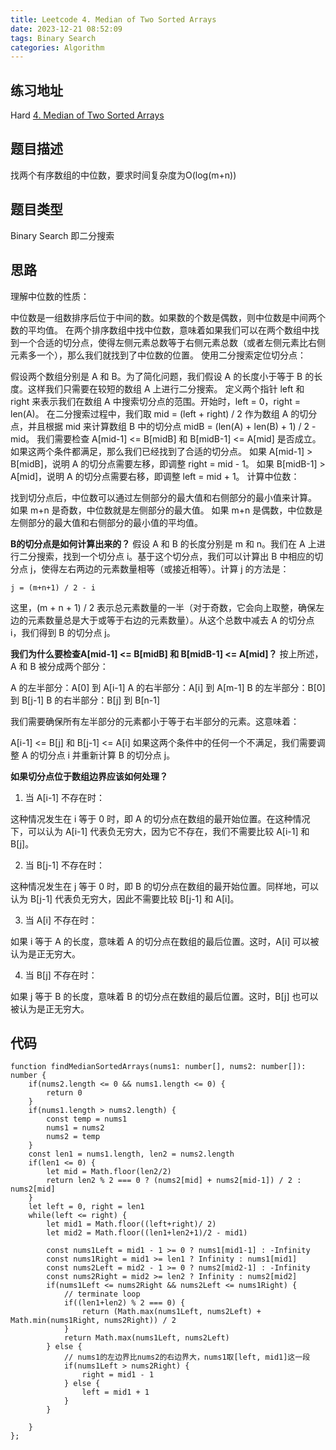 ```yaml
---
title: Leetcode 4. Median of Two Sorted Arrays
date: 2023-12-21 08:52:09
tags: Binary Search
categories: Algorithm
---
```

## 练习地址
Hard [4. Median of Two Sorted Arrays](https://leetcode.com/problems/median-of-two-sorted-arrays/description/)

## 题目描述
找两个有序数组的中位数，要求时间复杂度为O(log(m+n))
## 题目类型
Binary Search 即二分搜索

## 思路
理解中位数的性质：

中位数是一组数排序后位于中间的数。如果数的个数是偶数，则中位数是中间两个数的平均值。
在两个排序数组中找中位数，意味着如果我们可以在两个数组中找到一个合适的切分点，使得左侧元素总数等于右侧元素总数（或者左侧元素比右侧元素多一个），那么我们就找到了中位数的位置。
使用二分搜索定位切分点：

假设两个数组分别是 A 和 B。为了简化问题，我们假设 A 的长度小于等于 B 的长度。这样我们只需要在较短的数组 A 上进行二分搜索。
定义两个指针 left 和 right 来表示我们在数组 A 中搜索切分点的范围。开始时，left = 0，right = len(A)。
在二分搜索过程中，我们取 mid = (left + right) / 2 作为数组 A 的切分点，并且根据 mid 来计算数组 B 中的切分点 midB = (len(A) + len(B) + 1) / 2 - mid。
我们需要检查 A[mid-1] <= B[midB] 和 B[midB-1] <= A[mid] 是否成立。如果这两个条件都满足，那么我们已经找到了合适的切分点。
如果 A[mid-1] > B[midB]，说明 A 的切分点需要左移，即调整 right = mid - 1。
如果 B[midB-1] > A[mid]，说明 A 的切分点需要右移，即调整 left = mid + 1。
计算中位数：

找到切分点后，中位数可以通过左侧部分的最大值和右侧部分的最小值来计算。
如果 m+n 是奇数，中位数就是左侧部分的最大值。
如果 m+n 是偶数，中位数是左侧部分的最大值和右侧部分的最小值的平均值。

**B的切分点是如何计算出来的？**
假设 A 和 B 的长度分别是 m 和 n。我们在 A 上进行二分搜索，找到一个切分点 i。基于这个切分点，我们可以计算出 B 中相应的切分点 j，使得左右两边的元素数量相等（或接近相等）。计算 j 的方法是：

`j = (m+n+1) / 2 - i`

这里，(m + n + 1) / 2 表示总元素数量的一半（对于奇数，它会向上取整，确保左边的元素数量总是大于或等于右边的元素数量）。从这个总数中减去 A 的切分点 i，我们得到 B 的切分点 j。

**我们为什么要检查A[mid-1] <= B[midB] 和 B[midB-1] <= A[mid]？**
按上所述，A 和 B 被分成两个部分：

A 的左半部分：A[0] 到 A[i-1]
A 的右半部分：A[i] 到 A[m-1]
B 的左半部分：B[0] 到 B[j-1]
B 的右半部分：B[j] 到 B[n-1]

我们需要确保所有左半部分的元素都小于等于右半部分的元素。这意味着：

A[i-1] <= B[j] 和 B[j-1] <= A[i]
如果这两个条件中的任何一个不满足，我们需要调整 A 的切分点 i 并重新计算 B 的切分点 j。

**如果切分点位于数组边界应该如何处理？**
1. 当 A[i-1] 不存在时：

这种情况发生在 i 等于 0 时，即 A 的切分点在数组的最开始位置。在这种情况下，可以认为 A[i-1] 代表负无穷大，因为它不存在，我们不需要比较 A[i-1] 和 B[j]。

2. 当 B[j-1] 不存在时：

这种情况发生在 j 等于 0 时，即 B 的切分点在数组的最开始位置。同样地，可以认为 B[j-1] 代表负无穷大，因此不需要比较 B[j-1] 和 A[i]。

3. 当 A[i] 不存在时：

如果 i 等于 A 的长度，意味着 A 的切分点在数组的最后位置。这时，A[i] 可以被认为是正无穷大。

4. 当 B[j] 不存在时：

如果 j 等于 B 的长度，意味着 B 的切分点在数组的最后位置。这时，B[j] 也可以被认为是正无穷大。
## 代码
```
function findMedianSortedArrays(nums1: number[], nums2: number[]): number {
    if(nums2.length <= 0 && nums1.length <= 0) {
        return 0
    }
    if(nums1.length > nums2.length) {
        const temp = nums1
        nums1 = nums2
        nums2 = temp
    }
    const len1 = nums1.length, len2 = nums2.length
    if(len1 <= 0) {
        let mid = Math.floor(len2/2)
        return len2 % 2 === 0 ? (nums2[mid] + nums2[mid-1]) / 2 : nums2[mid]
    }
    let left = 0, right = len1
    while(left <= right) {
        let mid1 = Math.floor((left+right)/ 2)
        let mid2 = Math.floor((len1+len2+1)/2 - mid1) 
        
        const nums1Left = mid1 - 1 >= 0 ? nums1[mid1-1] : -Infinity
        const nums1Right = mid1 >= len1 ? Infinity : nums1[mid1]
        const nums2Left = mid2 - 1 >= 0 ? nums2[mid2-1] : -Infinity
        const nums2Right = mid2 >= len2 ? Infinity : nums2[mid2]
        if(nums1Left <= nums2Right && nums2Left <= nums1Right) {
            // terminate loop
            if((len1+len2) % 2 === 0) {
                return (Math.max(nums1Left, nums2Left) + Math.min(nums1Right, nums2Right)) / 2
            }
            return Math.max(nums1Left, nums2Left)
        } else {
            // nums1的左边界比nums2的右边界大，nums1取[left, mid1]这一段
            if(nums1Left > nums2Right) {
                right = mid1 - 1
            } else {
                left = mid1 + 1
            }
        }

    }
};
```